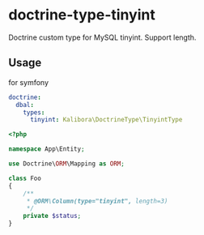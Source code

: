 # doctrine-type-tinyint

Doctrine custom type for MySQL tinyint. Support length.

## Usage

for symfony
```yaml:config/packages/doctrine.yaml
doctrine:
  dbal:
    types:
      tinyint: Kalibora\DoctrineType\TinyintType
```

```php
<?php

namespace App\Entity;

use Doctrine\ORM\Mapping as ORM;

class Foo
{
    /**
     * @ORM\Column(type="tinyint", length=3)
     */
    private $status;
}
```
